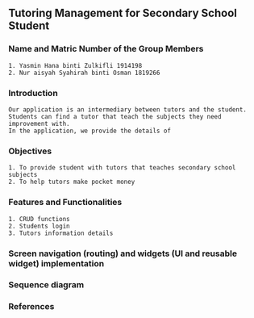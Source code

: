 ## Tutoring Management for Secondary School Student

### Name and Matric Number of the Group Members
    1. Yasmin Hana binti Zulkifli 1914198
    2. Nur aisyah Syahirah binti Osman 1819266

### Introduction
    Our application is an intermediary between tutors and the student. Students can find a tutor that teach the subjects they need improvement with. 
    In the application, we provide the details of 

### Objectives
    1. To provide student with tutors that teaches secondary school subjects
    2. To help tutors make pocket money 

### Features and Functionalities
    1. CRUD functions
    2. Students login
    3. Tutors information details

### Screen navigation (routing) and widgets (UI and reusable widget) implementation

### Sequence diagram

### References

